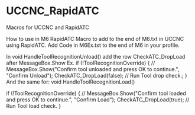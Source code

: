 # UCCNC_RapidATC
Macros for UCCNC and RapidATC

How to use in M6 RapidATC
Macro to add to the end of M6.txt in UCCNC using RapidATC.
Add Code in M6Ex.txt to the end of M6 in your profile.

In void HandleToolRecognitionUnload() 
add the row CheckATC_DropLoad after MessageBox.Show Ex.
    if (!ToolRecognitionOverride)
    {
      // MessageBox.Show("Confirm tool unloaded and press OK to continue.", "Confirm Unload");
      CheckATC_DropLoad(false); // Run Tool drop check.;
    }
And the same for:
void HandleToolRecognitionLoad()

 if (!ToolRecognitionOverride)
    {
       // MessageBox.Show("Confirm tool loaded and press OK to continue.", "Confirm Load");
       CheckATC_DropLoad(true); // Run Tool load check.
    }
